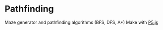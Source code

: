 # Pathfinding
Maze generator and pathfinding algorithms (BFS, DFS, A*)
Make with <a href="https://p5js.org/">P5.js</a>